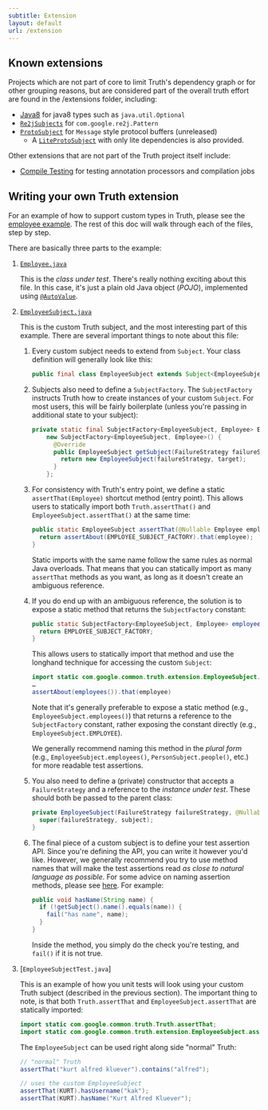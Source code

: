 ```yaml
---
subtitle: Extension
layout: default
url: /extension
---
```



## Known extensions


Projects which are not part of core to limit Truth's dependency graph or for
other grouping reasons, but are considered part of the overall truth effort are
found in the /extensions folder, including:

*   [Java8] for java8 types such as `java.util.Optional`
*   [`Re2jSubjects`] for `com.google.re2j.Pattern`
*   [`ProtoSubject`] for `Message` style protocol buffers (unreleased)
    *   A [`LiteProtoSubject`] with only lite dependencies is also provided.

Other extensions that are not part of the Truth project itself include:

*   [Compile Testing] for testing annotation processors and compilation jobs


## Writing your own Truth extension

For an example of how to support custom types in Truth, please see the [employee
example]. The rest of this doc will walk through each of the files, step by
step.

There are basically three parts to the example:

1.  [`Employee.java`]

    This is the *class under test*. There's really nothing exciting about this
    file. In this case, it's just a plain old Java object (*POJO*), implemented
    using [`@AutoValue`].

2.  [`EmployeeSubject.java`]

    This is the custom Truth subject, and the most interesting part of this
    example. There are several
    important things to note about this file:

    1.  Every custom subject needs to extend from `Subject`. Your class
        definition will generally look like this:

        ```java
        public final class EmployeeSubject extends Subject<EmployeeSubject, Employee> {…}
        ```

    2.  Subjects also need to define a `SubjectFactory`. The `SubjectFactory`
        instructs Truth how to create instances of your custom `Subject`. For
        most users, this will be fairly boilerplate (unless you're passing in
        additional state to your subject):

        ```java
        private static final SubjectFactory<EmployeeSubject, Employee> EMPLOYEE_SUBJECT_FACTORY =
            new SubjectFactory<EmployeeSubject, Employee>() {
              @Override
              public EmployeeSubject getSubject(FailureStrategy failureStrategy, @Nullable Employee target) {
                return new EmployeeSubject(failureStrategy, target);
              }
            };
        ```

    3.  For consistency with Truth's entry point, we define a static
        `assertThat(Employee)` shortcut method (entry point). This allows users
        to statically import both `Truth.assertThat()` and
        `EmployeeSubject.assertThat()` at the same time:

        ```java
        public static EmployeeSubject assertThat(@Nullable Employee employee) {
          return assertAbout(EMPLOYEE_SUBJECT_FACTORY).that(employee);
        }
        ```

        Static imports with the same name follow the same rules as normal Java
        overloads. That means that you can statically import as many
        `assertThat` methods as you want, as long as it doesn't create an
        ambiguous reference.

    4.  If you do end up with an ambiguous reference, the solution is to expose
        a static method that returns the `SubjectFactory` constant:

        ```java
        public static SubjectFactory<EmployeeSubject, Employee> employees() {
          return EMPLOYEE_SUBJECT_FACTORY;
        }
        ```

        This allows users to statically import that method and use the longhand
        technique for accessing the custom `Subject`:

        ```java
        import static com.google.common.truth.extension.EmployeeSubject.employees;
        …
        assertAbout(employees()).that(employee)
        ```

        Note that it's generally preferable to expose a static method (e.g.,
        `EmployeeSubject.employees()`) that returns a reference to the
        `SubjectFactory` constant, rather exposing the constant directly (e.g.,
        `EmployeeSubject.EMPLOYEE`).

        We generally recommend naming this method in the *plural form* (e.g.,
        `EmployeeSubject.employees()`, `PersonSubject.people()`, etc.) for more
        readable test assertions.

    5.  You also need to define a (private) constructor that accepts a
        `FailureStrategy` and a reference to the *instance under test*. These
        should both be passed to the parent class:

        ```java
        private EmployeeSubject(FailureStrategy failureStrategy, @Nullable Employee subject) {
          super(failureStrategy, subject);
        }
        ```

    6.  The final piece of a custom subject is to define your test assertion
        API. Since you're defining the API, you can write it however you'd like.
        However, we generally recommend you try to use method names that will
        make the test assertions read *as close to natural language as
        possible*. For some advice on naming assertion methods, please see
        [here](faq#assertion-naming). For example:

        ```java
        public void hasName(String name) {
          if (!getSubject().name().equals(name)) {
            fail("has name", name);
          }
        }
        ```

        Inside the method, you simply do the check you're testing, and `fail()`
        if it is not true.

3.  [`EmployeeSubjectTest.java`]

    This is an example of how you unit tests will look using your custom Truth
    subject (described in the previous section). The important thing to note, is
    that both `Truth.assertThat` and `EmployeeSubject.assertThat` are statically
    imported:

    ```java
    import static com.google.common.truth.Truth.assertThat;
    import static com.google.common.truth.extension.EmployeeSubject.assertThat;
    ```

    The `EmployeeSubject` can be used right along side "normal" Truth:

    ```java
    // "normal" Truth
    assertThat("kurt alfred kluever").contains("alfred");

    // uses the custom EmployeeSubject
    assertThat(KURT).hasUsername("kak");
    assertThat(KURT).hasName("Kurt Alfred Kluever");
    ```

<!-- References -->

[`@AutoValue`]:           http://github.com/google/auto/tree/master/value
[Java8]:                  http://github.com/google/truth/blob/master/extensions/java8/src/main/java/com/google/common/truth/Truth8.java
[`Re2jSubjects`]:         http://github.com/google/truth/blob/master/extensions/re2j/src/main/java/com/google/common/truth/extensions/re2j/Re2jSubjects.java
[`LiteProtoSubject`]:     http://github.com/google/truth/blob/master/extensions/liteproto/src/main/java/com/google/common/truth/extensions/proto/LiteProtoSubject.java
[`ProtoSubject`]:         http://github.com/google/truth/blob/master/extensions/proto/src/main/java/com/google/common/truth/extensions/proto/ProtoSubject.java
[Compile Testing]:        http://github.com/google/compile-testing
[employee example]:       http://github.com/google/truth/blob/master/core/src/test/java/com/google/common/truth/extension/
[`Employee.java`]:        http://github.com/google/truth/blob/master/core/src/test/java/com/google/common/truth/extension/Employee.java
[`EmployeeTest.java`]:    http://github.com/google/truth/blob/master/core/src/test/java/com/google/common/truth/extension/EmployeeTest.java
[`EmployeeSubject.java`]: http://github.com/google/truth/blob/master/core/src/test/java/com/google/common/truth/extension/EmployeeSubject.java

